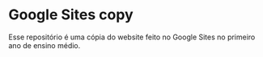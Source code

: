 # Google Sites copy

Esse repositório é uma cópia do website feito no Google Sites no primeiro ano de ensino médio.
